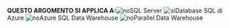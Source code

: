 <Token>**QUESTO ARGOMENTO SI APPLICA A:**![no](media/no.png)SQL Server ![sì](media/yes.png)Database SQL di Azure ![no](media/no.png)Azure SQL Data Warehouse ![no](media/no.png)Parallel Data Warehouse</Token>

